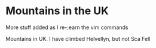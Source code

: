 Mountains in the UK
===================

More stuff added as I re-;earn the vim commands

Mountains in UK. I have climbed Helvellyn, but not Sca Fell


